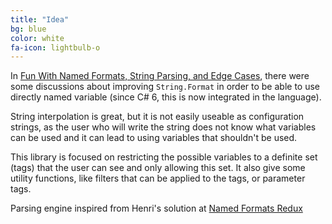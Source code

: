 ```yaml
---
title: "Idea"
bg: blue
color: white
fa-icon: lightbulb-o
---
```


In [Fun With Named Formats, String Parsing, and Edge Cases](http://haacked.com/archive/2009/01/04/fun-with-named-formats-string-parsing-and-edge-cases.aspx/), 
there were some discussions about improving `String.Format` in order to be able to use directly named variable (since C# 6, this is 
now integrated in the language).


String interpolation is great, but it is not easily useable as configuration strings, as the user who will write the string does not know what variables 
can be used and it can lead to using variables that shouldn't be used.


This library is focused on restricting the possible variables to a definite set (tags) that the user can see and only allowing this set. It also give 
some utility functions, like filters that can be applied to the tags, or parameter tags.


Parsing engine inspired from Henri's solution at [Named Formats Redux](http://haacked.com/archive/2009/01/14/named-formats-redux.aspx/)